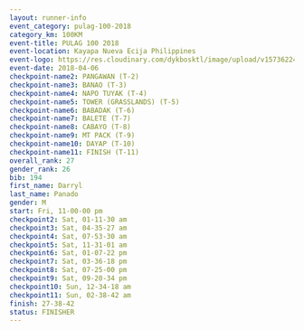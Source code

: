 ```yaml
---
layout: runner-info 
event_category: pulag-100-2018 
category_km: 100KM 
event-title: PULAG 100 2018 
event-location: Kayapa Nueva Ecija Philippines 
event-logo: https://res.cloudinary.com/dykbosktl/image/upload/v1573622467/Logo/logo-p1_tnutwz.jpg 
event-date: 2018-04-06 
checkpoint-name2: PANGAWAN (T-2) 
checkpoint-name3: BANAO (T-3) 
checkpoint-name4: NAPO TUYAK (T-4) 
checkpoint-name5: TOWER (GRASSLANDS) (T-5) 
checkpoint-name6: BABADAK (T-6) 
checkpoint-name7: BALETE (T-7) 
checkpoint-name8: CABAYO (T-8) 
checkpoint-name9: MT PACK (T-9) 
checkpoint-name10: DAYAP (T-10) 
checkpoint-name11: FINISH (T-11) 
overall_rank: 27
gender_rank: 26
bib: 194
first_name: Darryl
last_name: Panado
gender: M
start: Fri, 11-00-00 pm
checkpoint2: Sat, 01-11-30 am
checkpoint3: Sat, 04-35-27 am
checkpoint4: Sat, 07-53-30 am
checkpoint5: Sat, 11-31-01 am
checkpoint6: Sat, 01-07-22 pm
checkpoint7: Sat, 03-36-18 pm
checkpoint8: Sat, 07-25-00 pm
checkpoint9: Sat, 09-20-34 pm
checkpoint10: Sun, 12-34-18 am
checkpoint11: Sun, 02-38-42 am
finish: 27-38-42
status: FINISHER
---
```

